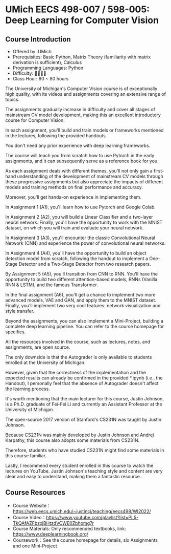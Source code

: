 # UMich EECS 498-007 / 598-005: Deep Learning for Computer Vision

## Course Introduction

- Offered by: UMich
- Prerequisites: Basic Python, Matrix Theory (familiarity with matrix derivation is sufficient), Calculus
- Programming Languages: Python
- Difficulty: 🌟🌟🌟🌟
- Class Hour: 60 ~ 80 hours

The University of Michigan's Computer Vision course is of exceptionally high quality, with its videos and assignments covering an extensive range of topics. 

The assignments gradually increase in difficulty and cover all stages of mainstream CV model development, making this an excellent introductory course for Computer Vision.

In each assignment, you'll build and train models or frameworks mentioned in the lectures, following the provided handouts.

You don't need any prior experience with deep learning frameworks. 

The course will teach you from scratch how to use Pytorch in the early assignments, and it can subsequently serve as a reference book for you.

As each assignment deals with different themes, you'll not only gain a first-hand understanding of the development of mainstream CV models through these progressive assignments but also appreciate the impacts of different models and training methods on final performance and accuracy. 

Moreover, you'll get hands-on experience in implementing them.

In Assignment 1 (A1), you'll learn how to use Pytorch and Google Colab.

In Assignment 2 (A2), you will build a Linear Classifier and a two-layer neural network. Finally, you'll have the opportunity to work with the MNIST dataset, on which you will train and evaluate your neural network.

In Assignment 3 (A3), you'll encounter the classic Convolutional Neural Network (CNN) and experience the power of convolutional neural networks.

In Assignment 4 (A4), you'll have the opportunity to build an object detection model from scratch, following the handout to implement a One-Stage Detector and a Two-Stage Detector from two research papers.

By Assignment 5 (A5), you'll transition from CNN to RNN. You'll have the opportunity to build two different attention-based models, RNNs (Vanilla RNN & LSTM), and the famous Transformer.

In the final assignment (A6), you'll get a chance to implement two more advanced models, VAE and GAN, and apply them to the MNIST dataset. Finally, you'll implement two very cool features: network visualization and style transfer.

Beyond the assignments, you can also implement a Mini-Project, building a complete deep learning pipeline. You can refer to the course homepage for specifics.

All the resources involved in the course, such as lectures, notes, and assignments, are open source. 

The only downside is that the Autograder is only available to students enrolled at the University of Michigan. 

However, given that the correctness of the implementation and the expected results can already be confirmed in the provided *.ipynb (i.e., the Handout), I personally feel that the absence of Autograder doesn't affect the learning process.

It's worth mentioning that the main lecturer for this course, Justin Johnson, is a Ph.D. graduate of Fei-Fei Li and currently an Assistant Professor at the University of Michigan.

The open-source 2017 version of Stanford's CS231N was taught by Justin Johnson.

Because CS231N was mainly developed by Justin Johnson and Andrej Karpathy, this course also adopts some materials from CS231N. 

Therefore, students who have studied CS231N might find some materials in this course familiar.

Lastly, I recommend every student enrolled in this course to watch the lectures on YouTube. Justin Johnson's teaching style and content are very clear and easy to understand, making them a fantastic resource.

## Course Resources

- Course Website：<https://web.eecs.umich.edu/~justincj/teaching/eecs498/WI2022/>
- Course Video：<https://www.youtube.com/playlist?list=PL5-TkQAfAZFbzxjBHtzdVCWE0Zbhomg7r>
- Course Materials: Only recommended textbooks, link: <https://www.deeplearningbook.org/>
- Coursework：See the course homepage for details, six Assignments and one Mini-Project